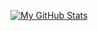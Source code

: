 [![My GitHub Stats](https://github-readme-stats.vercel.app/api/?username=rafacovez&count_private=true&theme=tokyonight&showicons=true)]()
